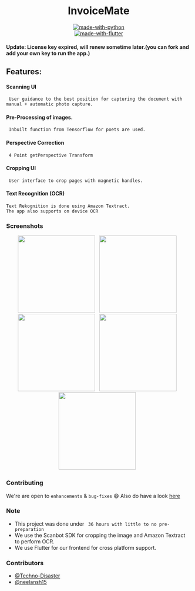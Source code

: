 <div align="center">

<h1>InvoiceMate</h1>

[![made-with-python](https://img.shields.io/badge/Made%20with-Python-ffbf00.svg)](https://www.python.org/)
<br>
[![made-with-flutter](https://img.shields.io/badge/Made%20with-Flutter-6645ff.svg)](https://www.flutter,dev/)
<br>

</div>

#### Update: License key expired, will renew sometime later.(you can fork and add your own key to run the app.)

## Features:

#### Scanning UI
     User guidance to the best position for capturing the document with manual + automatic photo capture.
####  Pre-Processing of images.
     Inbuilt function from Tensorflow for poets are used.
#### Perspective Correction
     4 Point getPerspective Transform
#### Cropping UI
     User interface to crop pages with magnetic handles.
#### Text Recognition (OCR)
    Text Rekognition is done using Amazon Textract.
    The app also supports on device OCR
    
### Screenshots
<div align="center">
<img src="https://github.com/Techno-Disaster/Invoice/blob/master/screenshots/Screenshot_20200308-084953_InvoiceMate.png" width="210"> &nbsp;
<img src="https://github.com/Techno-Disaster/Invoice/blob/master/screenshots/Screenshot_20200308-084957_InvoiceMate.png" width="210"> &nbsp;
<img src="https://github.com/Techno-Disaster/Invoice/blob/master/screenshots/Screenshot_20200308-085007_InvoiceMate.png" width="210"> &nbsp;
<img src="https://github.com/Techno-Disaster/Invoice/blob/master/screenshots/Screenshot_20200308-103458_InvoiceMate.png" width="210"> &nbsp;
<img src="https://github.com/Techno-Disaster/InvoiceMate/blob/master/screenshots/preprocessing.png" width="210"> &nbsp;
</div>

### Contributing

 We're are open to `enhancements` & `bug-fixes` :smile: Also do have a look [here](./CONTRIBUTING.md)
 
 ### Note
- This project was done under ` 36 hours with little to no pre-preparation`
- We use the Scanbot SDK for cropping the image and Amazon Textract to perform OCR.
- We use Flutter for our frontend for cross platform support.

### Contributors

- [@Techno-Disaster](https://github.com/Techno-Disaster)
- [@neelansh15](https://github.com/neelansh15)
